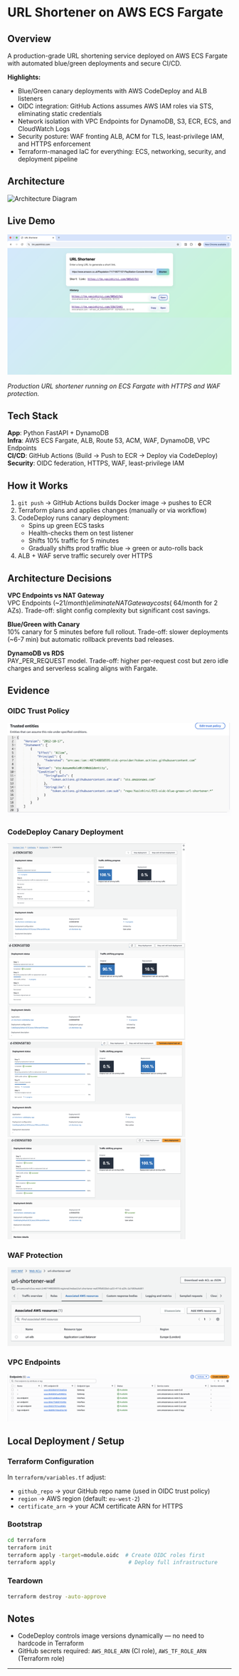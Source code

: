 # URL Shortener on AWS ECS Fargate

## Overview

A production-grade URL shortening service deployed on AWS ECS Fargate with automated blue/green deployments and secure CI/CD.

**Highlights:**
- Blue/Green canary deployments with AWS CodeDeploy and ALB listeners
- OIDC integration: GitHub Actions assumes AWS IAM roles via STS, eliminating static credentials
- Network isolation with VPC Endpoints for DynamoDB, S3, ECR, ECS, and CloudWatch Logs
- Security posture: WAF fronting ALB, ACM for TLS, least-privilege IAM, and HTTPS enforcement
- Terraform-managed IaC for everything: ECS, networking, security, and deployment pipeline

## Architecture

![Architecture Diagram](./images/architecture-diagram.png)

## Live Demo

![Frontend](./images/frontend.png)

*Production URL shortener running on ECS Fargate with HTTPS and WAF protection.*

## Tech Stack

**App**: Python FastAPI + DynamoDB  
**Infra**: AWS ECS Fargate, ALB, Route 53, ACM, WAF, DynamoDB, VPC Endpoints  
**CI/CD**: GitHub Actions (Build → Push to ECR → Deploy via CodeDeploy)  
**Security**: OIDC federation, HTTPS, WAF, least-privilege IAM  

## How it Works

1. `git push` → GitHub Actions builds Docker image → pushes to ECR
2. Terraform plans and applies changes (manually or via workflow)
3. CodeDeploy runs canary deployment:
   - Spins up green ECS tasks
   - Health-checks them on test listener
   - Shifts 10% traffic for 5 minutes
   - Gradually shifts prod traffic blue → green or auto-rolls back
4. ALB + WAF serve traffic securely over HTTPS

## Architecture Decisions

**VPC Endpoints vs NAT Gateway**  
VPC Endpoints (~$21/month) eliminate NAT Gateway costs (~$64/month for 2 AZs). Trade-off: slight config complexity but significant cost savings.

**Blue/Green with Canary**  
10% canary for 5 minutes before full rollout. Trade-off: slower deployments (~6-7 min) but automatic rollback prevents bad releases.

**DynamoDB vs RDS**  
PAY_PER_REQUEST model. Trade-off: higher per-request cost but zero idle charges and serverless scaling aligns with Fargate.

## Evidence

### OIDC Trust Policy
![OIDC Trust Policy](./images/OIDCtrust.png)

### CodeDeploy Canary Deployment
<img src="./images/codedeploy1.png" width="400"/> <img src="./images/codedeploy2.png" width="400"/>  
<img src="./images/codedeploy3.png" width="400"/> <img src="./images/codedeploy4.png" width="400"/>

### WAF Protection
![WAF Association](./images/WAFassosciation.png)

### VPC Endpoints
![VPC Endpoints](./images/vpcEndpoints.png)

## Local Deployment / Setup

### Terraform Configuration

In `terraform/variables.tf` adjust:
- `github_repo` → your GitHub repo name (used in OIDC trust policy)
- `region` → AWS region (default: `eu-west-2`)
- `certificate_arn` → your ACM certificate ARN for HTTPS

### Bootstrap

```bash
cd terraform
terraform init
terraform apply -target=module.oidc  # Create OIDC roles first
terraform apply                       # Deploy full infrastructure
```

### Teardown

```bash
terraform destroy -auto-approve
```

## Notes

- CodeDeploy controls image versions dynamically — no need to hardcode in Terraform
- GitHub secrets required: `AWS_ROLE_ARN` (CI role), `AWS_TF_ROLE_ARN` (Terraform role)
---


